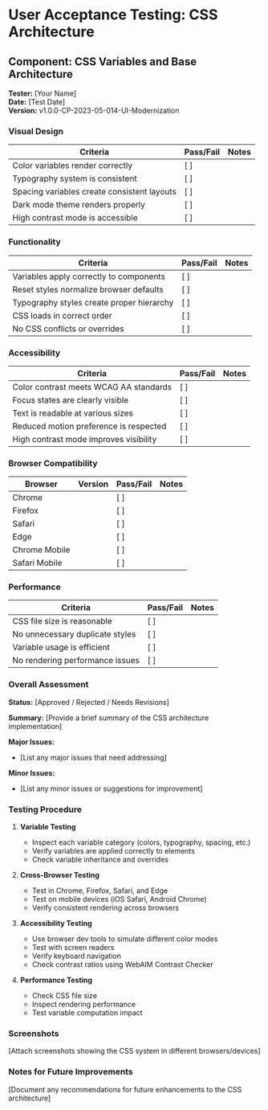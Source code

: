 # User Acceptance Testing: CSS Architecture

## Component: CSS Variables and Base Architecture

**Tester:** [Your Name]  
**Date:** [Test Date]  
**Version:** v1.0.0-CP-2023-05-014-UI-Modernization  

### Visual Design

| Criteria | Pass/Fail | Notes |
|----------|-----------|-------|
| Color variables render correctly | [ ] | |
| Typography system is consistent | [ ] | |
| Spacing variables create consistent layouts | [ ] | |
| Dark mode theme renders properly | [ ] | |
| High contrast mode is accessible | [ ] | |

### Functionality

| Criteria | Pass/Fail | Notes |
|----------|-----------|-------|
| Variables apply correctly to components | [ ] | |
| Reset styles normalize browser defaults | [ ] | |
| Typography styles create proper hierarchy | [ ] | |
| CSS loads in correct order | [ ] | |
| No CSS conflicts or overrides | [ ] | |

### Accessibility

| Criteria | Pass/Fail | Notes |
|----------|-----------|-------|
| Color contrast meets WCAG AA standards | [ ] | |
| Focus states are clearly visible | [ ] | |
| Text is readable at various sizes | [ ] | |
| Reduced motion preference is respected | [ ] | |
| High contrast mode improves visibility | [ ] | |

### Browser Compatibility

| Browser | Version | Pass/Fail | Notes |
|---------|---------|-----------|-------|
| Chrome | | [ ] | |
| Firefox | | [ ] | |
| Safari | | [ ] | |
| Edge | | [ ] | |
| Chrome Mobile | | [ ] | |
| Safari Mobile | | [ ] | |

### Performance

| Criteria | Pass/Fail | Notes |
|----------|-----------|-------|
| CSS file size is reasonable | [ ] | |
| No unnecessary duplicate styles | [ ] | |
| Variable usage is efficient | [ ] | |
| No rendering performance issues | [ ] | |

### Overall Assessment

**Status:** [Approved / Rejected / Needs Revisions]

**Summary:**
[Provide a brief summary of the CSS architecture implementation]

**Major Issues:**
- [List any major issues that need addressing]

**Minor Issues:**
- [List any minor issues or suggestions for improvement]

### Testing Procedure

1. **Variable Testing**
   - Inspect each variable category (colors, typography, spacing, etc.)
   - Verify variables are applied correctly to elements
   - Check variable inheritance and overrides

2. **Cross-Browser Testing**
   - Test in Chrome, Firefox, Safari, and Edge
   - Test on mobile devices (iOS Safari, Android Chrome)
   - Verify consistent rendering across browsers

3. **Accessibility Testing**
   - Use browser dev tools to simulate different color modes
   - Test with screen readers
   - Verify keyboard navigation
   - Check contrast ratios using WebAIM Contrast Checker

4. **Performance Testing**
   - Check CSS file size
   - Inspect rendering performance
   - Test variable computation impact

### Screenshots

[Attach screenshots showing the CSS system in different browsers/devices]

### Notes for Future Improvements

[Document any recommendations for future enhancements to the CSS architecture]